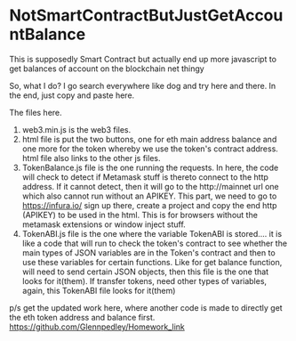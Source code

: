 # NotSmartContractButJustGetAccountBalance
This is supposedly Smart Contract but actually end up more javascript to get balances of account on the blockchain net thingy

So, what I do? I go search everywhere like dog and try here and there.
In the end, just copy and paste here.

The files here.<br>
1) web3.min.js is the web3 files.<br>
2) html file is put the two buttons, one for eth main address balance and one more for the token whereby we use the token's contract address.<br>
  html file also links to the other js files.<br>
3) TokenBalance.js file is the one running the requests.
In here, the code will check to detect if Metamask stuff is thereto connect to the http address. If it cannot detect, then it will go to the http://mainnet url one which also cannot run without an APIKEY. This part, we need to go to https://infura.io/ sign up there, create a project and copy the end http (APIKEY) to be used in the html. This is for browsers without the metamask extensions or window inject stuff. <br>
4) TokenABI.js file is the one where the variable TokenABI is stored.... it is like a code that will run to check the token's contract to see whether the main types of JSON variables are in the Token's contract and then to use these variables for certain functions. Like for get balance function, will need to send certain JSON objects, then this file is the one that looks for it(them). If transfer tokens, need other types of variables, again, this TokenABI file looks for it(them)<br>

p/s get the updated work here, where another code is made to directly get the eth token address and balance first. https://github.com/Glennpedley/Homework_link
